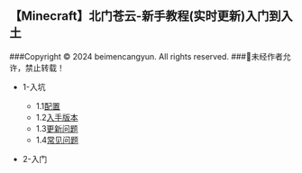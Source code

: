## 【Minecraft】北门苍云-新手教程(实时更新)入门到入土
###Copyright © 2024 beimencangyun. All rights reserved.
###🚫未经作者允许，禁止转载！
- 1-入坑
  - 1.1[配置](https://github.com/beimencangyun/beimencangyun-minecraft-tutorials/tree/main/a001/b001)
  - 1.2[入手版本](https://github.com/beimencangyun/beimencangyun-minecraft-tutorials/tree/main/a001/b002)
  - 1.3[更新问题](https://github.com/beimencangyun/beimencangyun-minecraft-tutorials/tree/main/a001/b003)
  - 1.4[常见问题](https://github.com/beimencangyun/beimencangyun-minecraft-tutorials/tree/main/a001/b004)


- 2-入门
